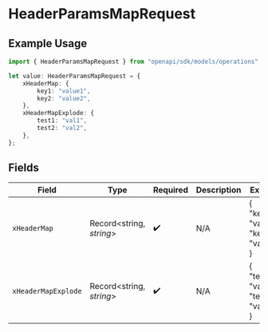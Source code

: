 # HeaderParamsMapRequest

## Example Usage

```typescript
import { HeaderParamsMapRequest } from "openapi/sdk/models/operations";

let value: HeaderParamsMapRequest = {
    xHeaderMap: {
        key1: "value1",
        key2: "value2",
    },
    xHeaderMapExplode: {
        test1: "val1",
        test2: "val2",
    },
};
```

## Fields

| Field                                  | Type                                   | Required                               | Description                            | Example                                |
| -------------------------------------- | -------------------------------------- | -------------------------------------- | -------------------------------------- | -------------------------------------- |
| `xHeaderMap`                           | Record<string, *string*>               | :heavy_check_mark:                     | N/A                                    | {<br/>"key1": "value1",<br/>"key2": "value2"<br/>} |
| `xHeaderMapExplode`                    | Record<string, *string*>               | :heavy_check_mark:                     | N/A                                    | {<br/>"test1": "val1",<br/>"test2": "val2"<br/>} |
